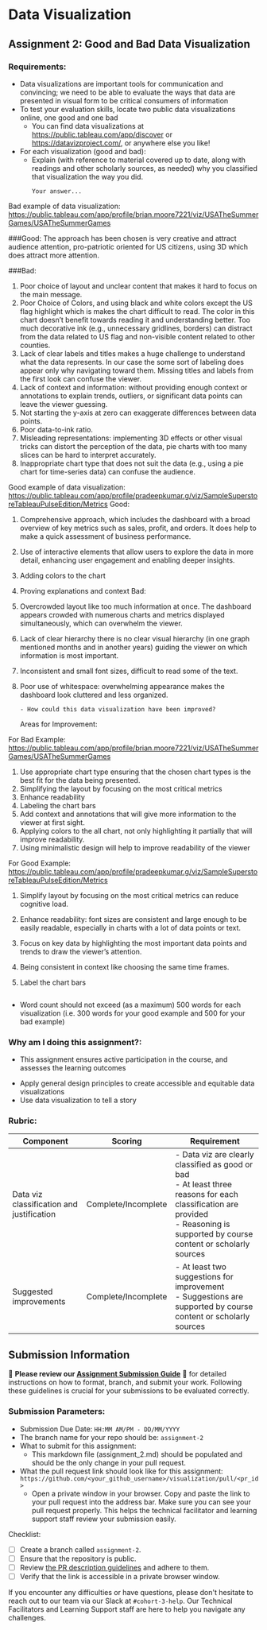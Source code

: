 # Data Visualization

## Assignment 2: Good and Bad Data Visualization

### Requirements:

- Data visualizations are important tools for communication and convincing; we need to be able to evaluate the ways that data are presented in visual form to be critical consumers of information 
- To test your evaluation skills, locate two public data visualizations online, one good and one bad  
    - You can find data visualizations at https://public.tableau.com/app/discover or https://datavizproject.com/, or anywhere else you like! 
- For each visualization (good and bad):  
    - Explain (with reference to material covered up to date, along with readings and other scholarly sources, as needed) why you classified that visualization the way you did.
      ```
      Your answer...
Bad example of data visualization: https://public.tableau.com/app/profile/brian.moore7221/viz/USATheSummerGames/USATheSummerGames 

###Good: The approach has been chosen is very creative and attract audience attention, pro-patriotic oriented for US citizens, using 3D which does attract more attention.

###Bad: 
 1. Poor choice of layout and unclear content  that  makes it hard to focus on the main message.
 2. Poor Choice of Colors, and using black and white colors except the US flag highlight which is makes the chart difficult to read. The color in this chart doesn’t benefit towards reading it and understanding better. Too much decorative ink (e.g., unnecessary gridlines, borders) can distract from the data related to US flag and non-visible content related to other counties. 
 3. Lack of clear labels and titles  makes a huge  challenge to understand what the data represents. In our case the some sort of labeling does appear only why navigating toward them. Missing titles and labels from the first look can confuse the viewer.
4. Lack of context and information: without  providing enough context or annotations to explain trends, outliers, or significant data points can leave the viewer guessing.
 5. Not starting the y-axis at zero can exaggerate differences between data points.
 6. Poor data-to-ink ratio.
 7. Misleading representations: implementing 3D effects or other visual tricks can distort the perception of the data, pie charts with too many slices can be hard to interpret accurately.
 8. Inappropriate chart type that  does not suit the data (e.g., using a pie chart for time-series data) can confuse the audience.

Good example of data visualization: https://public.tableau.com/app/profile/pradeepkumar.g/viz/SampleSuperstoreTableauPulseEdition/Metrics
Good: 
1. Comprehensive approach, which includes the dashboard with a  broad overview of key metrics such as sales, profit, and orders. It does help to make a quick assessment of business performance.
2. Use of interactive elements that  allow users to explore the data in more detail, enhancing user engagement and enabling deeper insights.
3. Adding colors to the chart 
4. Proving explanations and context
Bad:
1. Overcrowded layout like  too much information at once. The dashboard appears crowded with numerous charts and metrics displayed simultaneously, which can overwhelm the viewer.
2. Lack of clear hierarchy there is no clear visual hierarchy (in one graph mentioned months and in another years) guiding the viewer on which information is most important.
3. Inconsistent and small font sizes, difficult to read some of the text.
4. Poor use of whitespace: overwhelming appearance makes the dashboard look cluttered and less organized.





      ```
    - How could this data visualization have been improved?  
      ```
   Areas for Improvement:

For Bad Example: https://public.tableau.com/app/profile/brian.moore7221/viz/USATheSummerGames/USATheSummerGames 

1. Use appropriate chart type ensuring that the chosen chart types is the best fit for the data being presented.
2. Simplifying the layout by focusing on the most critical metrics
3. Enhance readability
4. Labeling the chart bars
5. Add context and annotations that will give more information to the viewer at first sight.
6. Applying colors to the all chart, not only highlighting it partially that will improve readability.
7. Using minimalistic design will help to improve readability of the viewer  
 

For Good Example:  https://public.tableau.com/app/profile/pradeepkumar.g/viz/SampleSuperstoreTableauPulseEdition/Metrics 
 1. Simplify layout by focusing on the most critical metrics can reduce cognitive load.
 2. Enhance readability: font sizes are consistent and large enough to be easily readable, especially in charts with a lot of data points or text.
 3. Focus on key data by highlighting  the most important data points and trends to draw the viewer’s attention.
 4. Being consistent in context like choosing the same time frames. 
 5. Label  the chart bars 





      
      ```
- Word count should not exceed (as a maximum) 500 words for each visualization (i.e. 
300 words for your good example and 500 for your bad example)

### Why am I doing this assignment?:

- This assignment ensures active participation in the course, and assesses the learning outcomes
* Apply general design principles to create accessible and equitable data visualizations
* Use data visualization to tell a story

### Rubric:

| Component               | Scoring   | Requirement                                                 |
|-------------------------|-----------|-------------------------------------------------------------|
| Data viz classification and justification | Complete/Incomplete | - Data viz are clearly classified as good or bad<br />- At least three reasons for each classification are provided<br />- Reasoning is supported by course content or scholarly sources |
| Suggested improvements  | Complete/Incomplete | - At least two suggestions for improvement<br />- Suggestions are supported by course content or scholarly sources |

## Submission Information

🚨 **Please review our [Assignment Submission Guide](https://github.com/UofT-DSI/onboarding/blob/main/onboarding_documents/submissions.md)** 🚨 for detailed instructions on how to format, branch, and submit your work. Following these guidelines is crucial for your submissions to be evaluated correctly.

### Submission Parameters:
* Submission Due Date: `HH:MM AM/PM - DD/MM/YYYY`
* The branch name for your repo should be: `assignment-2`
* What to submit for this assignment:
    * This markdown file (assignment_2.md) should be populated and should be the only change in your pull request.
* What the pull request link should look like for this assignment: `https://github.com/<your_github_username>/visualization/pull/<pr_id>`
    * Open a private window in your browser. Copy and paste the link to your pull request into the address bar. Make sure you can see your pull request properly. This helps the technical facilitator and learning support staff review your submission easily.

Checklist:
- [ ] Create a branch called `assignment-2`.
- [ ] Ensure that the repository is public.
- [ ] Review [the PR description guidelines](https://github.com/UofT-DSI/onboarding/blob/main/onboarding_documents/submissions.md#guidelines-for-pull-request-descriptions) and adhere to them.
- [ ] Verify that the link is accessible in a private browser window.

If you encounter any difficulties or have questions, please don't hesitate to reach out to our team via our Slack at `#cohort-3-help`. Our Technical Facilitators and Learning Support staff are here to help you navigate any challenges.
